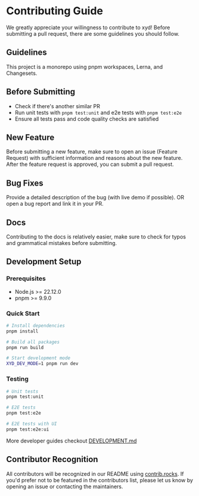 # Contributing Guide

We greatly appreciate your willingness to contribute to xyd! Before submitting a pull request, there are some guidelines you should follow.

## Guidelines

This project is a monorepo using pnpm workspaces, Lerna, and Changesets.

## Before Submitting

- Check if there's another similar PR
- Run unit tests with `pnpm test:unit` and e2e tests with `pnpm test:e2e`
- Ensure all tests pass and code quality checks are satisfied

## New Feature

Before submitting a new feature, make sure to open an issue (Feature Request) with sufficient information and reasons about the new feature. After the feature request is approved, you can submit a pull request.

## Bug Fixes

Provide a detailed description of the bug (with live demo if possible). OR open a bug report and link it in your PR.

## Docs

Contributing to the docs is relatively easier, make sure to check for typos and grammatical mistakes before submitting.

## Development Setup

### Prerequisites

- Node.js >= 22.12.0
- pnpm >= 9.9.0

### Quick Start

```bash
# Install dependencies
pnpm install

# Build all packages
pnpm run build

# Start development mode
XYD_DEV_MODE=1 pnpm run dev
```

### Testing

```bash
# Unit tests
pnpm test:unit

# E2E tests
pnpm test:e2e

# E2E tests with UI
pnpm test:e2e:ui
```

More developer guides checkout [DEVELOPMENT.md](./DEVELOPMENT.md)

## Contributor Recognition

All contributors will be recognized in our README using [contrib.rocks](https://contrib.rocks). If you'd prefer not to be featured in the contributors list, please let us know by opening an issue or contacting the maintainers.
